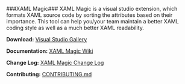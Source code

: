 ###XAML Magic###
XAML Magic is a visual studio extension, which formats XAML source code by sorting the attributes based on their importance. This tool can help you/your team maintain a better XAML coding style as well as a much better XAML readability.

**Download:** [Visual Studio Gallery](https://visualstudiogallery.msdn.microsoft.com/0d682c2e-3c5e-4f0e-8b54-d37ecb25eb7e)

**Documentation:** [XAML Magic Wiki](https://github.com/grochocki/XamlMagic/wiki)

**Change Log:** [XAML Magic Change Log](https://github.com/grochocki/XamlMagic/wiki/Change-Log)

**Contributing:** [CONTRIBUTING.md](https://github.com/grochocki/XamlMagic/blob/master/CONTRIBUTING.md)
